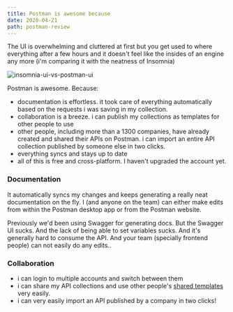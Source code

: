 ```yaml
---
title: Postman is awesome because
date: 2020-04-21
path: postman-review
---
```


The UI is overwhelming and cluttered at first but you get used to where everything after a few hours and it doesn't feel like the insides of an engine any more (i'm comparing it with the neatness of Insomnia)

![insomnia-ui-vs-postman-ui]()

Postman is awesome. Because:

- documentation is effortless. it took care of everything automatically based on the requests i was saving in my collection.
- collaboration is a breeze. i can publish my collections as templates for other people to use
- other people, including more than a 1300 companies, have already created and shared their APIs on Postman. i can import an entire API collection published by someone else in two clicks.
- everything syncs and stays up to date
- all of this is free and cross-platform. I haven't upgraded the account yet.

### Documentation

It automatically syncs my changes and keeps generating a really neat documentation on the fly. I (and anyone on the team) can either make edits from within the Postman desktop app or from the Postman website.

Previously we'd been using Swagger for generating docs. But the Swagger UI sucks. And the lack of being able to set variables sucks. And it's generally hard to consume the API. And your team (specially frontend people) can not easily do any edits..

### Collaboration

- i can login to multiple accounts and switch between them
- i can share my API collections and use other people's [shared templates](https://explore.postman.com/templates) very easily.
- i can very easily import an API published by a company in two clicks!
